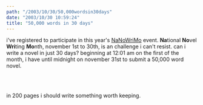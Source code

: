 ```yaml
---
path: "/2003/10/30/50,000wordsin30days" 
date: "2003/10/30 10:59:24" 
title: "50,000 words in 30 days" 
---
```

<p>i've registered to participate in this year's <a href="http://www.nanowrimo.org/index.php?s=2" title="National Novel Writing Month">NaNoWriMo</a> event.  <b>Na</b>tional <b>No</b>vel <b>Wri</b>ting <b>Mo</b>nth, november 1st to 30th, is an challenge i can't resist.  can i write a novel in just 30 days?  beginning at 12:01 am on the first of the month, i have until midnight on november 31st to submit a 50,000 word novel.</p><br><br><p>in 200 pages i should write something worth keeping.</p> 